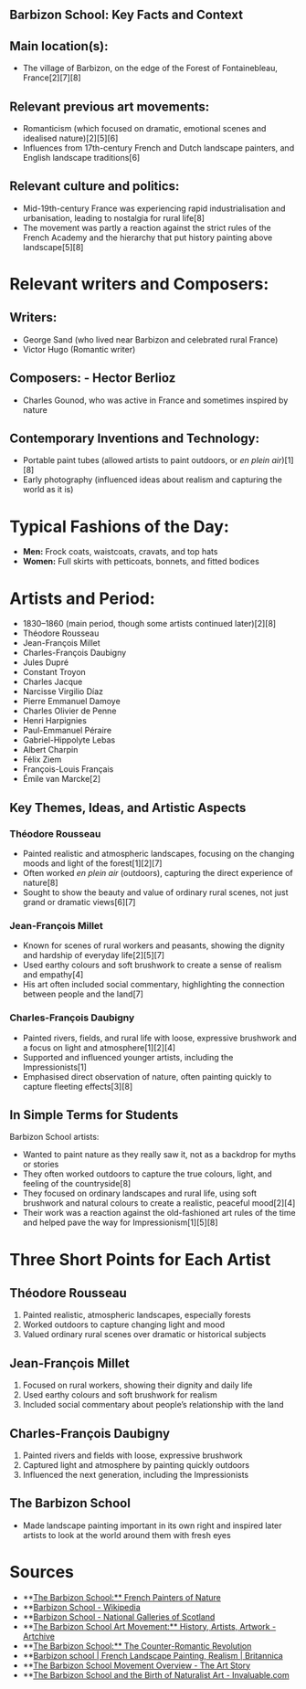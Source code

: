 ## Barbizon School: Key Facts and Context
## Main location(s):  
- The village of Barbizon, on the edge of the Forest of Fontainebleau, France[2][7][8]
## Relevant previous art movements: 
- Romanticism (which focused on dramatic, emotional scenes and idealised nature)[2][5][6]
- Influences from 17th-century French and Dutch landscape painters, and English landscape traditions[6]
## Relevant culture and politics: 
- Mid-19th-century France was experiencing rapid industrialisation and urbanisation, leading to nostalgia for rural life[8]
- The movement was partly a reaction against the strict rules of the French Academy and the hierarchy that put history painting above landscape[5][8]
# Relevant writers and Composers:
## Writers: 
- George Sand (who lived near Barbizon and celebrated rural France)
- Victor Hugo (Romantic writer)
## Composers: - Hector Berlioz
- Charles Gounod, who was active in France and sometimes inspired by nature
## Contemporary Inventions and Technology: 
- Portable paint tubes (allowed artists to paint outdoors, or *en plein air*)[1][8]
- Early photography (influenced ideas about realism and capturing the world as it is)
# Typical Fashions of the Day: 
- **Men:** Frock coats, waistcoats, cravats, and top hats
- **Women:**  Full skirts with petticoats, bonnets, and fitted bodices
# Artists and Period:  
- 1830–1860 (main period, though some artists continued later)[2][8]
- Théodore Rousseau
- Jean-François Millet
- Charles-François Daubigny
- Jules Dupré
- Constant Troyon
- Charles Jacque
- Narcisse Virgilio Díaz
- Pierre Emmanuel Damoye
- Charles Olivier de Penne
- Henri Harpignies
- Paul-Emmanuel Péraire
- Gabriel-Hippolyte Lebas
- Albert Charpin
- Félix Ziem
- François-Louis Français
- Émile van Marcke[2]
## Key Themes, Ideas, and Artistic Aspects
### Théodore Rousseau
- Painted realistic and atmospheric landscapes, focusing on the changing moods and light of the forest[1][2][7]
- Often worked *en plein air* (outdoors), capturing the direct experience of nature[8]
- Sought to show the beauty and value of ordinary rural scenes, not just grand or dramatic views[6][7]
### Jean-François Millet
- Known for scenes of rural workers and peasants, showing the dignity and hardship of everyday life[2][5][7]
- Used earthy colours and soft brushwork to create a sense of realism and empathy[4]
- His art often included social commentary, highlighting the connection between people and the land[7]
### Charles-François Daubigny
- Painted rivers, fields, and rural life with loose, expressive brushwork and a focus on light and atmosphere[1][2][4]
- Supported and influenced younger artists, including the Impressionists[1]
- Emphasised direct observation of nature, often painting quickly to capture fleeting effects[3][8]
## In Simple Terms for Students
Barbizon School artists:
- Wanted to paint nature as they really saw it, not as a backdrop for myths or stories
- They often worked outdoors to capture the true colours, light, and feeling of the countryside[8]
- They focused on ordinary landscapes and rural life, using soft brushwork and natural colours to create a realistic, peaceful mood[2][4]
- Their work was a reaction against the old-fashioned art rules of the time and helped pave the way for Impressionism[1][5][8]
# Three Short Points for Each Artist
## Théodore Rousseau
1. Painted realistic, atmospheric landscapes, especially forests
2. Worked outdoors to capture changing light and mood
3. Valued ordinary rural scenes over dramatic or historical subjects
## Jean-François Millet
1. Focused on rural workers, showing their dignity and daily life
2. Used earthy colours and soft brushwork for realism
3. Included social commentary about people’s relationship with the land
## Charles-François Daubigny
1. Painted rivers and fields with loose, expressive brushwork
2. Captured light and atmosphere by painting quickly outdoors
3. Influenced the next generation, including the Impressionists
## The Barbizon School 
- Made landscape painting important in its own right and inspired later artists to look at the world around them with fresh eyes
# Sources
- **[The Barbizon School:** French Painters of Nature](https://www.metmuseum.org/essays/the-barbizon-school-french-painters-of-nature)
- **[Barbizon School - Wikipedia](https:**//en.wikipedia.org/wiki/Barbizon_School)
- **[Barbizon School - National Galleries of Scotland](https:**//www.nationalgalleries.org/art-and-artists/glossary-terms/barbizon-school)
- **[The Barbizon School Art Movement:** History, Artists, Artwork - Artchive](https://www.artchive.com/art-movements/barbizon-school/)
- **[The Barbizon School:** The Counter-Romantic Revolution](https://www.philosophyineedit.com/p/barbizon)
- **[Barbizon school | French Landscape Painting, Realism | Britannica](https:**//www.britannica.com/art/Barbizon-school)
- **[The Barbizon School Movement Overview - The Art Story](https:**//www.theartstory.org/movement/barbizon-school/)
- **[The Barbizon School and the Birth of Naturalist Art - Invaluable.com](https:**//www.invaluable.com/blog/the-barbizon-school-and-the-birth-of-naturalist-art-enchanted-landscapes/)
